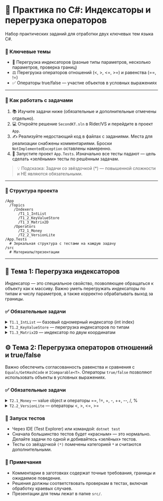 # 🚀 Практика по C#: Индексаторы и перегрузка операторов

Набор практических заданий для отработки двух ключевых тем языка C#.

### 🎯 Ключевые темы
- 🔢 Перегрузка индексаторов (разные типы параметров, несколько параметров, проверка границ)
- ⚖️ Перегрузка операторов отношений (<, >, <=, >=) и равенства (==, !=)
- ✅ Операторы true/false — участие объектов в условных выражениях

---

### 📝 Как работать с задачами
1. 📚 Изучите задачи ниже (обязательные и дополнительные отмечены отдельно).
2. 💻 Откройте решение `SecondKT.sln` в Rider/VS и перейдите в проект `App`.
3. ✍️ Реализуйте недостающий код в файлах с заданиями. Места для реализации снабжены комментариями. Броски `NotImplementedException` оставлены намеренно.
4. 🧪 Запустите проект `App.Tests`. Изначально все тесты падают — цель сделать «зелёными» тесты по решённым задачам.

> 💡 Подсказка: Задачи со звёздочкой (*) — повышенной сложности и НЕ являются обязательными.

---

### 📁 Структура проекта
```
/App
  /Topics
    /Indexers
      /T1_1_IntList
      /T1_2_KeyValueStore
      /T1_3_Matrix2D
    /Operators
      /T2_1_Money
      /T2_2_VersionLite
/App.Tests
  # Зеркальная структура с тестами на каждую задачу
/src
  # Материалы/презентации
```

---

## 🧱 Тема 1: Перегрузка индексаторов
Индексатор — это специальное свойство, позволяющее обращаться к объекту как к массиву. Важно уметь перегружать индексаторы по типам и числу параметров, а также корректно обрабатывать выход за границы.

### ✅ Обязательные задачи
<details>
<summary><code>T1.1_IntList</code> — базовый одномерный индексатор (int index)</summary>

- Реализуйте динамический список целых чисел:
  - `this[int index]` с `get/set` и проверкой границ.
  - Поведение `set`:
    - если `index == Count` — добавление в конец;
    - если `0 <= index < Count` — замена значения;
    - иначе — `ArgumentOutOfRangeException`.
  - Свойство `Count` — текущее число элементов.
- Крайние случаи: отрицательный индекс, чтение из пустого, запись за пределами текущей длины.
</details>

<details>
<summary><code>T1.2_KeyValueStore</code> — перегрузка индексаторов по типам</summary>

- Два индексатора, работающих со связанным хранилищем значений `string`:
  - `this[int id]`
  - `this[string key]`
- `get`: неизвестный ключ/ид → `KeyNotFoundException`.
- `set`: добавляет/заменяет значение.
- Доступ по `null` строке → `ArgumentNullException`.
</details>

<details>
<summary><code>T1.3_Matrix2D</code> — индексатор по двум координатам</summary>

- Матрица фиксированного размера с хранением во внутреннем 1D-массиве.
- Индексатор `this[int row, int col]` с проверкой границ (`row in [0, Rows)`, `col in [0, Cols)`).
- Отображение `(row, col) -> index = row * Cols + col`.
- Конструктор валидирует `rows > 0`, `cols > 0`.
</details>


## ⚙️ Тема 2: Перегрузка операторов отношений и true/false
Важно обеспечить согласованность равенства и сравнения с `Equals/GetHashCode` и `IComparable<T>`. Операторы `true/false` позволяют использовать объекты в условных выражениях.

### ✅ Обязательные задачи
<details>
<summary><code>T2.1_Money</code> — value object и операторы ==, !=, +, -, ++, --, /, %</summary>

- Структура: `string Currency`, `long Amount` (в минимальных единицах).
- Валидируйте `Currency` (не `null/empty/whitespace`).
- Реализуйте арифметические операторы:
  - `+` и `-` между двумя `Money` с ОДИНАКОВОЙ валютой (иначе → `InvalidOperationException`).
  - `++` и `--` (возвращают новый экземпляр с `Amount ± 1`).
  - `/` и `%` только с целым делителем: `Money / int`, `Money % int` (деление с усечением к нулю; деление/остаток на ноль → `DivideByZeroException`).
- Равенство: совпадают валюта и сумма. В тестах ожидается нормализация регистра валюты.
</details>

<details>
<summary><code>T2.2_VersionLite</code> — операторы <, >, <=, >=</summary>

- Класс с read-only свойствами `Major`, `Minor`, `Patch`.
- Реализуйте `IComparable<VersionLite>` и операторы сравнения в лексикографическом порядке.
- Конструктор: значения неотрицательны, иначе `ArgumentOutOfRangeException`.
</details>

### 🧪 Запуск тестов
- Через IDE (Test Explorer) или командой: `dotnet test`
- Сначала большинство тестов будет «красным» — это нормально. Делайте задачи по одной и добивайтесь «зелёных» тестов.
- Тесты со звёздочкой `(*)` помечены категорией `*` и считаются дополнительными.

### 📎 Примечания
- Комментарии в заготовках содержат точные требования, границы и ожидаемое поведение.
- Решения должны соответствовать проверкам в тестах, включая обработку краевых случаев.
- Презентации для темы лежат в папке `src/`.
